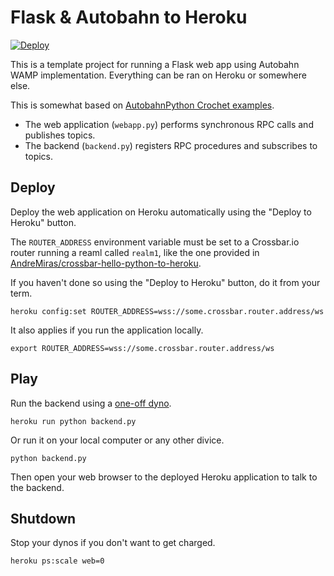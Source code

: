 # Flask & Autobahn to Heroku

[![Deploy](https://www.herokucdn.com/deploy/button.svg)](https://heroku.com/deploy)

This is a template project for running a Flask web app using Autobahn WAMP implementation. Everything can be ran on Heroku or somewhere else.

This is somewhat based on [AutobahnPython Crochet examples](https://github.com/crossbario/autobahn-python/tree/master/examples/twisted/wamp/app/crochet).
 * The web application (`webapp.py`) performs synchronous RPC calls and publishes topics.
 * The backend (`backend.py`) registers RPC procedures and subscribes to topics.

## Deploy
Deploy the web application on Heroku automatically using the "Deploy to Heroku" button.

The `ROUTER_ADDRESS` environment variable must be set to a Crossbar.io router running a reaml called `realm1`, like the one provided in [AndreMiras/crossbar-hello-python-to-heroku](https://github.com/AndreMiras/crossbar-hello-python-to-heroku).

If you haven't done so using the "Deploy to Heroku" button, do it from your term.
```
heroku config:set ROUTER_ADDRESS=wss://some.crossbar.router.address/ws
```
It also applies if you run the application locally.
```
export ROUTER_ADDRESS=wss://some.crossbar.router.address/ws
```

## Play
Run the backend using a [one-off dyno](https://devcenter.heroku.com/articles/one-off-dynos).
```
heroku run python backend.py
```
Or run it on your local computer or any other divice.
```
python backend.py
```
Then open your web browser to the deployed Heroku application to talk to the backend.

## Shutdown
Stop your dynos if you don't want to get charged.
```
heroku ps:scale web=0
```
